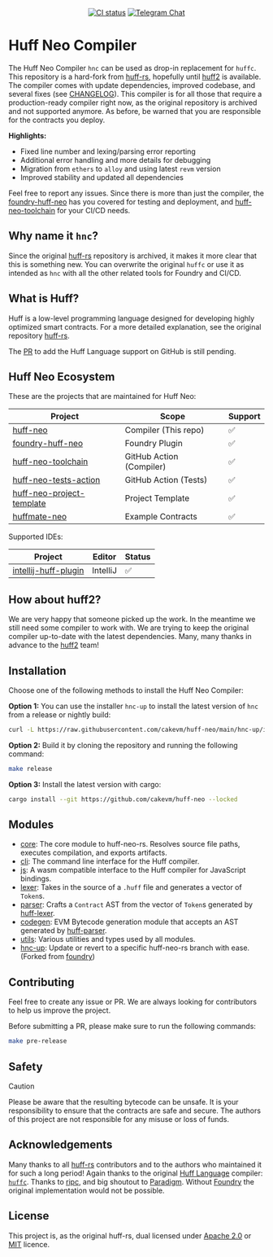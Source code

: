 <div align="center">

[![CI status](https://github.com/cakevm/huff-neo/actions/workflows/ci.yaml/badge.svg?branch=main)][gh-huff-neo]
[![Telegram Chat][tg-badge]][tg-url]


[gh-huff-neo]: https://github.com/cakevm/huff-neo/actions/workflows/ci.yaml
[tg-badge]: https://img.shields.io/badge/telegram-huff_neo-2CA5E0?style=plastic&logo=telegram
[tg-url]: https://t.me/huff_neo

</div>

# Huff Neo Compiler

The Huff Neo Compiler `hnc` can be used as drop-in replacement for `huffc`. This repository is a hard-fork from [huff-rs](https://github.com/huff-language/huff-rs), hopefully until [huff2](https://github.com/huff-language/huff2) is available. The compiler comes with update dependencies, improved codebase, and several fixes (see [CHANGELOG](https://github.com/cakevm/huff-neo/blob/main/CHANGELOG.md)). This compiler is for all those that require a production-ready compiler right now, as the original repository is archived and not supported anymore. As before, be warned that you are responsible for the contracts you deploy.

**Highlights:**
- Fixed line number and lexing/parsing error reporting
- Additional error handling and more details for debugging
- Migration from `ethers` to `alloy` and using latest `revm` version
- Improved stability and updated all dependencies

Feel free to report any issues. Since there is more than just the compiler, the [foundry-huff-neo](https://github.com/cakevm/foundry-huff-neo) has you covered for testing and deployment, and [huff-neo-toolchain](https://github.com/cakevm/huff-neo-toolchain) for your CI/CD needs.

## Why name it `hnc`?

Since the original [huff-rs](https://github.com/huff-language/huff-rs) repository is archived, it makes it more clear that this is something new. You can overwrite the original `huffc` or use it as intended as `hnc` with all the other related tools for Foundry and CI/CD.

## What is Huff?

Huff is a low-level programming language designed for developing highly optimized smart contracts. For a more detailed explanation, see the original repository [huff-rs](https://github.com/huff-language/huff-rs).

The [PR](https://github.com/github-linguist/linguist/pull/6470) to add the Huff Language support on GitHub is still pending.

## Huff Neo Ecosystem

These are the projects that are maintained for Huff Neo:

| Project                                                                          | Scope                    | Support |
|----------------------------------------------------------------------------------|--------------------------|---------|
| [huff-neo](https://github.com/cakevm/huff-neo)                                   | Compiler (This repo)     | ✅       |
| [foundry-huff-neo](https://github.com/cakevm/foundry-huff-neo)                   | Foundry Plugin           | ✅       |
| [huff-neo-toolchain](https://github.com/cakevm/huff-neo-toolchain)               | GitHub Action (Compiler) | ✅       |
| [huff-neo-tests-action](https://github.com/cakevm/huff-neo-tests-action)         | GitHub Action (Tests)    | ✅       |
| [huff-neo-project-template](https://github.com/cakevm/huff-neo-project-template) | Project Template         | ✅       |
| [huffmate-neo](https://github.com/cakevm/huffmate-neo)                           | Example Contracts        | ✅       |

Supported IDEs:

| Project                                                                | Editor   | Status |
|------------------------------------------------------------------------|----------|--------|
| [intellij-huff-plugin](https://github.com/cakevm/intellij-huff-plugin) | IntelliJ | ✅      |


## How about huff2?

We are very happy that someone picked up the work. In the meantime we still need some compiler to work with. We are trying to keep the original compiler up-to-date with the latest dependencies. Many, many thanks in advance to the [huff2](https://github.com/huff-language/huff2) team!

## Installation

Choose one of the following methods to install the Huff Neo Compiler:

**Option 1:** You can use the installer `hnc-up` to install the latest version of `hnc` from a release or nightly build:
```bash
curl -L https://raw.githubusercontent.com/cakevm/huff-neo/main/hnc-up/install | bash
```

**Option 2:** Build it by cloning the repository and running the following command:
```bash
make release
```

**Option 3:** Install the latest version with cargo:
```bash
cargo install --git https://github.com/cakevm/huff-neo --locked
```

## Modules

- [core](crates/core): The core module to huff-neo-rs. Resolves source file paths, executes compilation, and exports artifacts.
- [cli](bin/hnc): The command line interface for the Huff compiler.
- [js](crates/js): A wasm compatible interface to the Huff compiler for JavaScript bindings.
- [lexer](crates/lexer): Takes in the source of a `.huff` file and generates a vector of `Token`s.
- [parser](crates/parser): Crafts a `Contract` AST from the vector of `Token`s generated by [huff-lexer](crates/lexer).
- [codegen](crates/codegen): EVM Bytecode generation module that accepts an AST generated by [huff-parser](crates/parser).
- [utils](crates/utils): Various utilities and types used by all modules.
- [hnc-up](./hnc-up): Update or revert to a specific huff-neo-rs branch with ease. (Forked from [foundry](https://github.com/foundry-rs/foundry))

## Contributing

Feel free to create any issue or PR. We are always looking for contributors to help us improve the project.

Before submitting a PR, please make sure to run the following commands:
```bash
make pre-release
```

## Safety

> [!CAUTION]
> Please be aware that the resulting bytecode can be unsafe. It is your responsibility to ensure that the contracts are safe and secure. The authors of this project are not responsible for any misuse or loss of funds.

## Acknowledgements

Many thanks to all [huff-rs](https://github.com/huff-language/huff-rs) contributors and to the authors who maintained it for such a long period! Again thanks to the original [Huff Language](https://github.com/huff-language) compiler: [`huffc`](https://github.com/huff-language/huffc). Thanks to [ripc](https://github.com/ibraheemdev/ripc), and big shoutout to [Paradigm](https://github.com/paradigmxyz). Without [Foundry](https://github.com/foundry-rs/foundry) the original implementation would not be possible.

## License
This project is, as the original huff-rs, dual licensed under [Apache 2.0](./LICENSE-APACHE) or [MIT](./LICENSE-MIT) licence.